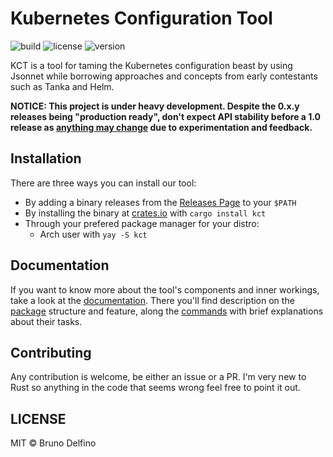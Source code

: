 # Kubernetes Configuration Tool

![build](https://img.shields.io/github/workflow/status/kseat/kct/Code%20Quality)
![license](https://img.shields.io/crates/l/kct)
![version](https://img.shields.io/crates/v/kct?label=version)

KCT is a tool for taming the Kubernetes configuration beast by using Jsonnet while borrowing approaches and concepts from early contestants such as Tanka and Helm.

**NOTICE: This project is under heavy development. Despite the 0.x.y releases being "production ready", don't expect API stability before a 1.0 release as [anything may change](https://semver.org/#spec-item-4) due to experimentation and feedback.**

## Installation

There are three ways you can install our tool:

- By adding a binary releases from the [Releases Page](https://github.com/bruno-delfino1995/kct/releases) to your `$PATH`
- By installing the binary at [crates.io](https://crates.io/crates/kct) with `cargo install kct`
- Through your prefered package manager for your distro:
  - Arch user with `yay -S kct`

## Documentation

If you want to know more about the tool's components and inner workings, take a look at the [documentation](./docs/index.md). There you'll find description on the [package](./docs/kcp.md) structure and feature, along the [commands](./docs/usage.md) with brief explanations about their tasks.

## Contributing

Any contribution is welcome, be either an issue or a PR. I'm very new to Rust so anything in the code that seems wrong feel free to point it out.

## LICENSE

MIT © Bruno Delfino
